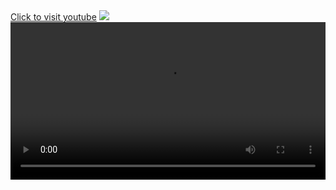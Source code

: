 <!DOCTYPE html>
<html>
  <head>
  <title>Wingify</title>
</head>
<body>
  <div class="wing1" stype="background-color:#EFEFEF" style="width=100%">
    <a href="https://youtube.com">Click to visit youtube</a>
    <img src="https://static01.nyt.com/images/2021/06/08/busines…ch-YouTube-VideoStill-threeByTwoMediumAt2X-v2.png">
    <video style="width:100%" src="https://vp.nyt.com/video/2021/06/08/94075_1_08OnTech-YouTube-Video_wg_1080p.mp4">
    </video>
  </div>
</body>
</html>
